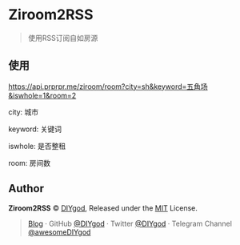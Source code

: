 # Ziroom2RSS

> 使用RSS订阅自如房源

## 使用

https://api.prprpr.me/ziroom/room?city=sh&keyword=五角场&iswhole=1&room=2

city: 城市

keyword: 关键词

iswhole: 是否整租

room: 房间数

## Author

**Ziroom2RSS** © [DIYgod](https://github.com/DIYgod), Released under the [MIT](./LICENSE) License.

> [Blog](https://diygod.me) · GitHub [@DIYgod](https://github.com/DIYgod) · Twitter [@DIYgod](https://twitter.com/DIYgod) · Telegram Channel [@awesomeDIYgod](https://t.me/awesomeDIYgod)